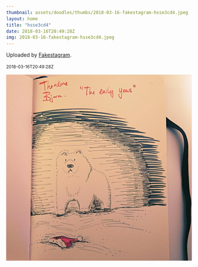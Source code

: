 ```yaml
---
thumbnail: assets/doodles/thumbs/2018-03-16-fakestagram-hsse3cd4.jpeg
layout: home
title: "hsse3cd4"
date: 2018-03-16T20:49:28Z
img: 2018-03-16-fakestagram-hsse3cd4.jpeg
---
```


Uploaded by [Fakestagram](https://github.com/opyate/fakestagram).

<small>2018-03-16T20:49:28Z</small>

![Uploaded by Fakestagram](assets/doodles/original/2018-03-16-fakestagram-hsse3cd4.jpeg)

